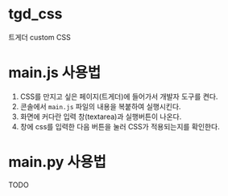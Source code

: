 # tgd_css
트게더 custom CSS

# main.js 사용법
1. CSS를 만지고 싶은 페이지(트게더)에 들어가서 개발자 도구를 켠다.
1. 콘솔에서 `main.js` 파일의 내용을 복붙하여 실행시킨다.
1. 화면에 커다란 입력 창(textarea)과 실행버튼이 나온다.
1. 창에 css를 입력한 다음 버튼을 눌러 CSS가 적용되는지를 확인한다.

# main.py 사용법
TODO


